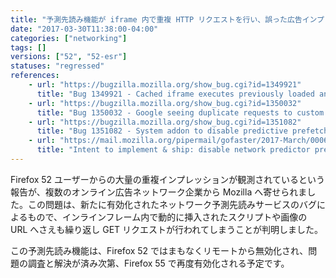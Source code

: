 ```yaml
---
title: "予測先読み機能が iframe 内で重複 HTTP リクエストを行い、誤った広告インプレッションを発生させます"
date: "2017-03-30T11:38:00-04:00"
categories: ["networking"]
tags: []
versions: ["52", "52-esr"]
statuses: "regressed"
references:
    - url: "https://bugzilla.mozilla.org/show_bug.cgi?id=1349921"
      title: "Bug 1349921 - Cached iframe executes previously loaded and dynamically inserted scripts, makes network calls before \"onload\" event."
    - url: "https://bugzilla.mozilla.org/show_bug.cgi?id=1350032"
      title: "Bug 1350032 - Google seeing duplicate requests to custom URIs that should only be requested once"
    - url: "https://bugzilla.mozilla.org/show_bug.cgi?id=1351082"
      title: "Bug 1351082 - System addon to disable predictive prefetch"
    - url: "https://mail.mozilla.org/pipermail/gofaster/2017-March/000655.html"
      title: "Intent to implement & ship: disable network predictor prefetch"
---
```

Firefox 52 ユーザーからの大量の重複インプレッションが観測されているという報告が、複数のオンライン広告ネットワーク企業から Mozilla へ寄せられました。この問題は、新たに有効化されたネットワーク予測先読みサービスのバグによるもので、インラインフレーム内で動的に挿入されたスクリプトや画像の URL へさえも繰り返し GET リクエストが行われてしまうことが判明しました。

この予測先読み機能は、Firefox 52 ではまもなくリモートから無効化され、問題の調査と解決が済み次第、Firefox 55 で再度有効化される予定です。
